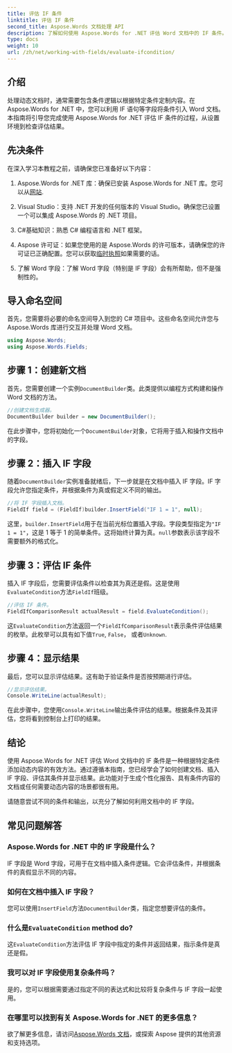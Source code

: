 ```yaml
---
title: 评估 IF 条件
linktitle: 评估 IF 条件
second_title: Aspose.Words 文档处理 API
description: 了解如何使用 Aspose.Words for .NET 评估 Word 文档中的 IF 条件。本分步指南涵盖插入、评估和结果显示。
type: docs
weight: 10
url: /zh/net/working-with-fields/evaluate-ifcondition/
---
```

## 介绍

处理动态文档时，通常需要包含条件逻辑以根据特定条件定制内容。在 Aspose.Words for .NET 中，您可以利用 IF 语句等字段将条件引入 Word 文档。本指南将引导您完成使用 Aspose.Words for .NET 评估 IF 条件的过程，从设置环境到检查评估结果。

## 先决条件

在深入学习本教程之前，请确保您已准备好以下内容：

1.  Aspose.Words for .NET 库：确保已安装 Aspose.Words for .NET 库。您可以从[网站](https://releases.aspose.com/words/net/).

2. Visual Studio：支持 .NET 开发的任何版本的 Visual Studio。确保您已设置一个可以集成 Aspose.Words 的 .NET 项目。

3. C#基础知识：熟悉 C# 编程语言和 .NET 框架。

4.  Aspose 许可证：如果您使用的是 Aspose.Words 的许可版本，请确保您的许可证已正确配置。您可以获取[临时执照](https://purchase.aspose.com/temporary-license/)如果需要的话。

5. 了解 Word 字段：了解 Word 字段（特别是 IF 字段）会有所帮助，但不是强制性的。

## 导入命名空间

首先，您需要将必要的命名空间导入到您的 C# 项目中。这些命名空间允许您与 Aspose.Words 库进行交互并处理 Word 文档。

```csharp
using Aspose.Words;
using Aspose.Words.Fields;
```

## 步骤 1：创建新文档

首先，您需要创建一个实例`DocumentBuilder`类。此类提供以编程方式构建和操作 Word 文档的方法。

```csharp
//创建文档生成器。
DocumentBuilder builder = new DocumentBuilder();
```

在此步骤中，您将初始化一个`DocumentBuilder`对象，它将用于插入和操作文档中的字段。

## 步骤 2：插入 IF 字段

随着`DocumentBuilder`实例准备就绪后，下一步就是在文档中插入 IF 字段。IF 字段允许您指定条件，并根据条件为真或假定义不同的输出。

```csharp
//将 IF 字段插入文档。
FieldIf field = (FieldIf)builder.InsertField("IF 1 = 1", null);
```

这里，`builder.InsertField`用于在当前光标位置插入字段。字段类型指定为`"IF 1 = 1"`，这是 1 等于 1 的简单条件。这将始终计算为真。`null`参数表示该字段不需要额外的格式化。

## 步骤 3：评估 IF 条件

插入 IF 字段后，您需要评估条件以检查其为真还是假。这是使用`EvaluateCondition`方法`FieldIf`班级。

```csharp
//评估 IF 条件。
FieldIfComparisonResult actualResult = field.EvaluateCondition();
```

这`EvaluateCondition`方法返回一个`FieldIfComparisonResult`表示条件评估结果的枚举。此枚举可以具有如下值`True`, `False`， 或者`Unknown`.

## 步骤 4：显示结果

最后，您可以显示评估结果。这有助于验证条件是否按预期进行评估。

```csharp
//显示评估结果。
Console.WriteLine(actualResult);
```

在此步骤中，您使用`Console.WriteLine`输出条件评估的结果。根据条件及其评估，您将看到控制台上打印的结果。

## 结论

使用 Aspose.Words for .NET 评估 Word 文档中的 IF 条件是一种根据特定条件添加动态内容的有效方法。通过遵循本指南，您已经学会了如何创建文档、插入 IF 字段、评估其条件并显示结果。此功能对于生成个性化报告、具有条件内容的文档或任何需要动态内容的场景都很有用。

请随意尝试不同的条件和输出，以充分了解如何利用文档中的 IF 字段。

## 常见问题解答

### Aspose.Words for .NET 中的 IF 字段是什么？
IF 字段是 Word 字段，可用于在文档中插入条件逻辑。它会评估条件，并根据条件的真假显示不同的内容。

### 如何在文档中插入 IF 字段？
您可以使用`InsertField`方法`DocumentBuilder`类，指定您想要评估的条件。

### 什么是`EvaluateCondition` method do?
这`EvaluateCondition`方法评估 IF 字段中指定的条件并返回结果，指示条件是真还是假。

### 我可以对 IF 字段使用复杂条件吗？
是的，您可以根据需要通过指定不同的表达式和比较将复杂条件与 IF 字段一起使用。

### 在哪里可以找到有关 Aspose.Words for .NET 的更多信息？
欲了解更多信息，请访问[Aspose.Words 文档](https://reference.aspose.com/words/net/)，或探索 Aspose 提供的其他资源和支持选项。